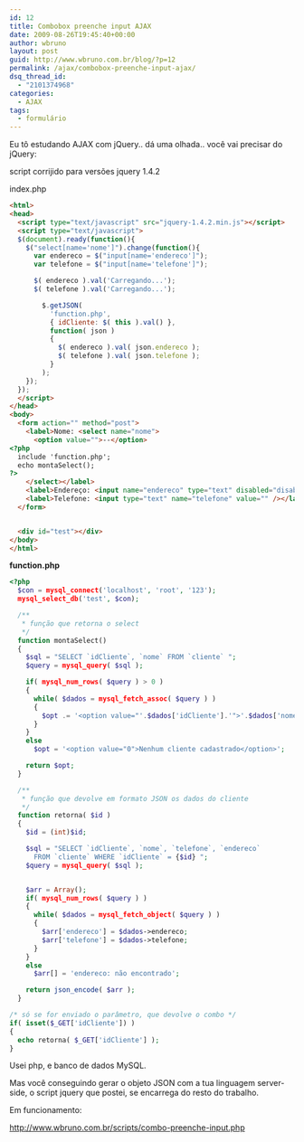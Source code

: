 ```yaml
---
id: 12
title: Combobox preenche input AJAX
date: 2009-08-26T19:45:40+00:00
author: wbruno
layout: post
guid: http://www.wbruno.com.br/blog/?p=12
permalink: /ajax/combobox-preenche-input-ajax/
dsq_thread_id:
  - "2101374968"
categories:
  - AJAX
tags:
  - formulário
---
```

Eu tô estudando AJAX com jQuery.. dá uma olhada.. você vai precisar do jQuery:

script corrijido para versões jquery 1.4.2

index.php

``` html
<html>
<head>
  <script type="text/javascript" src="jquery-1.4.2.min.js"></script>
  <script type="text/javascript">
  $(document).ready(function(){
    $("select[name='nome']").change(function(){
      var endereco = $("input[name='endereco']");
      var telefone = $("input[name='telefone']");

      $( endereco ).val('Carregando...');
      $( telefone ).val('Carregando...');

        $.getJSON(
          'function.php',
          { idCliente: $( this ).val() },
          function( json )
          {
            $( endereco ).val( json.endereco );
            $( telefone ).val( json.telefone );
          }
        );
    });
  });
  </script>
</head>
<body>
  <form action="" method="post">
    <label>Nome: <select name="nome">
      <option value="">--</option>
<?php
  include 'function.php';
  echo montaSelect();
?>
    </select></label>
    <label>Endereço: <input name="endereco" type="text" disabled="disabled" value="" /></label>
    <label>Telefone: <input type="text" name="telefone" value="" /></label>
  </form>


  <div id="test"></div>
</body>
</html>
```

**function.php**

``` php
<?php
  $con = mysql_connect('localhost', 'root', '123');
  mysql_select_db('test', $con);

  /**
   * função que retorna o select
   */
  function montaSelect()
  {
    $sql = "SELECT `idCliente`, `nome` FROM `cliente` ";
    $query = mysql_query( $sql );

    if( mysql_num_rows( $query ) > 0 )
    {
      while( $dados = mysql_fetch_assoc( $query ) )
      {
        $opt .= '<option value="'.$dados['idCliente'].'">'.$dados['nome'].'</option>';
      }
    }
    else
      $opt = '<option value="0">Nenhum cliente cadastrado</option>';

    return $opt;
  }

  /**
   * função que devolve em formato JSON os dados do cliente
   */
  function retorna( $id )
  {
    $id = (int)$id;

    $sql = "SELECT `idCliente`, `nome`, `telefone`, `endereco`
      FROM `cliente` WHERE `idCliente` = {$id} ";
    $query = mysql_query( $sql );


    $arr = Array();
    if( mysql_num_rows( $query ) )
    {
      while( $dados = mysql_fetch_object( $query ) )
      {
        $arr['endereco'] = $dados->endereco;
        $arr['telefone'] = $dados->telefone;
      }
    }
    else
      $arr[] = 'endereco: não encontrado';

    return json_encode( $arr );
  }

/* só se for enviado o parâmetro, que devolve o combo */
if( isset($_GET['idCliente']) )
{
  echo retorna( $_GET['idCliente'] );
}


```

Usei php, e banco de dados MySQL.

Mas você conseguindo gerar o objeto JSON com a tua linguagem server-side, o script jquery que postei, se encarrega do resto do trabalho.

Em funcionamento:

<http://www.wbruno.com.br/scripts/combo-preenche-input.php>

